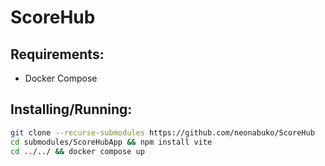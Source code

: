 # ScoreHub

## Requirements:
* Docker Compose

## Installing/Running:

```bash
git clone --recurse-submodules https://github.com/neonabuko/ScoreHub
cd submodules/ScoreHubApp && npm install vite
cd ../../ && docker compose up
```